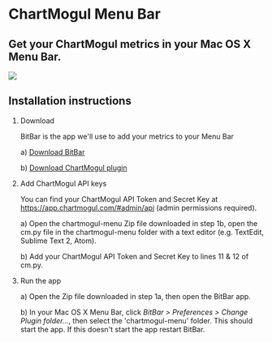 # ChartMogul Menu Bar
Get your ChartMogul metrics in your Mac OS X Menu Bar.
-------------------

![](http://i.imgur.com/kvdQKWF.png)

## Installation instructions

1. Download
	
	BitBar is the app we'll use to add your metrics to your Menu Bar
	
	a) [Download BitBar](https://github.com/matryer/bitbar/releases/download/v1.5.0-beta2/BitBar.v1.5-beta2.zip)
	
	b) [Download ChartMogul plugin](https://github.com/bilbof/chartmogul-menu/archive/master.zip)

2. Add ChartMogul API keys

	You can find your ChartMogul API Token and Secret Key at https://app.chartmogul.com/#admin/api (admin permissions required).

	a) Open the chartmogul-menu Zip file downloaded in step 1b, open the cm.py file in the chartmogul-menu folder with a text editor (e.g. TextEdit, Sublime Text 2, Atom).

	b) Add your ChartMogul API Token and Secret Key to lines 11 & 12 of cm.py.

3. Run the app

	a) Open the Zip file downloaded in step 1a, then open the BitBar app.

	b) In your Mac OS X Menu Bar, click *BitBar > Preferences > Change Plugin folder...*, then select the 'chartmogul-menu' folder. This should start the app. If this doesn't start the app restart BitBar.